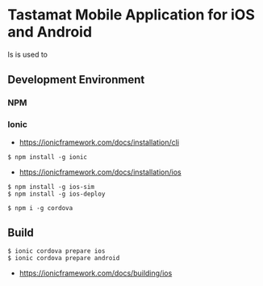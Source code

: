 # Tastamat Mobile Application for iOS and Android

Is is used to

## Development Environment

### NPM


### Ionic

- https://ionicframework.com/docs/installation/cli

```
$ npm install -g ionic
```

- https://ionicframework.com/docs/installation/ios

```
$ npm install -g ios-sim
$ npm install -g ios-deploy
```

```
$ npm i -g cordova
```

## Build

```
$ ionic cordova prepare ios
$ ionic cordova prepare android
```

- https://ionicframework.com/docs/building/ios
